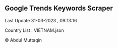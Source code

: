 

## Google Trends Keywords Scraper 
 
Last Update 31-03-2023 , 09:13:16

Country List :
VIETNAM.json



© Abdul Muttaqin 
